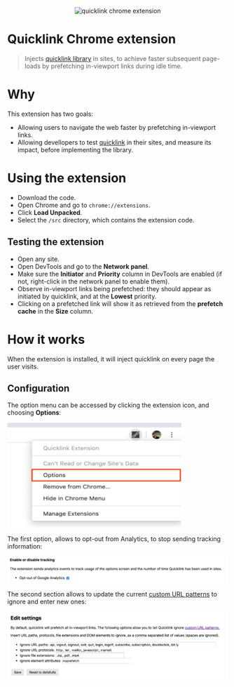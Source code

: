 <p align="center">
	<img src="https://i.imgur.com/26TgOp6.png" width="640" alt="quicklink chrome extension">
</p>	

# Quicklink Chrome extension

> Injects [quicklink library](https://github.com/GoogleChromeLabs/quicklink) in sites, to achieve faster subsequent page-loads by prefetching in-viewport links during idle time.

# Why

This extension has two goals:

- Allowing users to navigate the web faster by prefetching in-viewport links.
- Allowing devellopers to test [quicklink](https://github.com/GoogleChromeLabs/quicklink) in their sites, and measure its impact, before implementing the library.

# Using the extension

- Download the code.
- Open Chrome and go to `chrome://extensions`.
- Click **Load Unpacked**.
- Select the `/src` directory, which contains the extension code.

## Testing the extension

- Open any site.
- Open DevTools and go to the **Network panel**.
- Make sure the **Initiator** and **Priority** column in DevTools are enabled (if not, right-click in the network panel to enable them).
- Observe in-viewport links being prefetched: they should appear as initiated by quicklink, and at the **Lowest** priority.
- Clicking on a prefetched link will show it as retrieved from the **prefetch cache** in the **Size** column.


# How it works

When the extension is installed, it will inject quicklink on every page the user visits.

## Configuration

The option menu can be accessed by clicking the extension icon, and choosing **Options**:

<img width="400px" height="240px" src="/options_menu.png">

The first option, allows to opt-out from Analytics, to stop sending tracking information:

<img src="/disable_tracking.png">

The second section allows to update the current [custom URL patterns](https://github.com/GoogleChromeLabs/quicklink#custom-ignore-patterns) to ignore and enter new ones:

<img src="/edit_settings.png">
